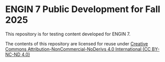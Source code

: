 # ENGIN 7 Public Development for Fall 2025

This repository is for testing content developed for ENGIN 7.

The contents of this repository are licensed for reuse under [Creative Commons Attribution-NonCommercial-NoDerivs 4.0 International (CC BY-NC-ND 4.0)](https://creativecommons.org/licenses/by-nc-nd/4.0/)
